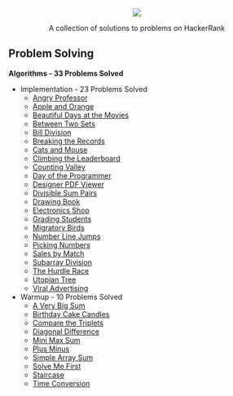 <div align="center">
  <img src="http://gradsingames.com/wp-content/uploads/2015/12/title-hackerrank.jpg">
  <p>A collection of solutions to problems on HackerRank</p>
</div>

## Problem Solving
**Algorithms - 33 Problems Solved**
* Implementation - 23 Problems Solved
  * [Angry Professor](./Algorithms/Implementation/Angry%20Professor)
  * [Apple and Orange](./Algorithms/Implementation/Apple%20and%20Orange)
  * [Beautiful Days at the Movies](./Algorithms/Implementation/Beautiful%20Days%20at%20the%20Movies)
  * [Between Two Sets](./Algorithms/Implementation/Between%20Two%20Sets)
  * [Bill Division](./Algorithms/Implementation/Bill%20Division)
  * [Breaking the Records](./Algorithms/Implementation/Breaking%20the%20Records)
  * [Cats and Mouse](./Algorithms/Implementation/Cats%20and%20Mouse)
  * [Climbing the Leaderboard](./Algorithms/Implementation/Climbing%20the%20Leaderboard)
  * [Counting Valley](./Algorithms/Implementation/Counting%20Valley)
  * [Day of the Programmer](./Algorithms/Implementation/Day%20of%20the%20Programmer)
  * [Designer PDF Viewer](./Algorithms/Implementation/Designier%20PDF%20Viewer)
  * [Divisible Sum Pairs](./Algorithms/Implementation/Divisible%20Sum%20Pairs)
  * [Drawing Book](./Algorithms/Implementation/Drawing%20Book)
  * [Electronics Shop](./Algorithms/Implementation/Electronics%20Shop)
  * [Grading Students](./Algorithms/Implementation/Grading%20Students)
  * [Migratory Birds](./Algorithms/Implementation/Migratory%20Birds)
  * [Number Line Jumps](./Algorithms/Implementation/Number%20Line%20Jumps)
  * [Picking Numbers](./Algorithms/Implementation/Picking%20Numbers)
  * [Sales by Match](./Algorithms/Implementation/Sales%20by%20Match)
  * [Subarray Division](./Algorithms/Implementation/Subarray%20Division)
  * [The Hurdle Race](./Algorithms/Implementation/The%20Hurdle%20Race)
  * [Utopian Tree](./Algorithms/Implementation/Utopian%20Tree)
  * [Viral Advertising](./Algorithms/Implementation/Viral%20Advertising)
* Warmup - 10 Problems Solved
  * [A Very Big Sum](./Algorithms/Warmup/A%20Very%20Big%20Sum)
  * [Birthday Cake Candles](./Algorithms/Warmup/Birthday%20Cake%20Candles)
  * [Compare the Triplets](./Algorithms/Warmup/Compare%20the%20Triplets)
  * [Diagonal Difference](./Algorithms/Warmup/Diagonal%20Difference)
  * [Mini Max Sum](./Algorithms/Warmup/Mini%20Max%20Sum)
  * [Plus Minus](./Algorithms/Warmup/Plus%20Minus)
  * [Simple Array Sum](./Algorithms/Warmup/Simple%20Array%20Sum)
  * [Solve Me First](./Algorithms/Warmup/Solve%20Me%20First)
  * [Staircase](./Algorithms/Warmup/Staircase)
  * [Time Conversion](./Algorithms/Warmup/Time%20Conversion)
